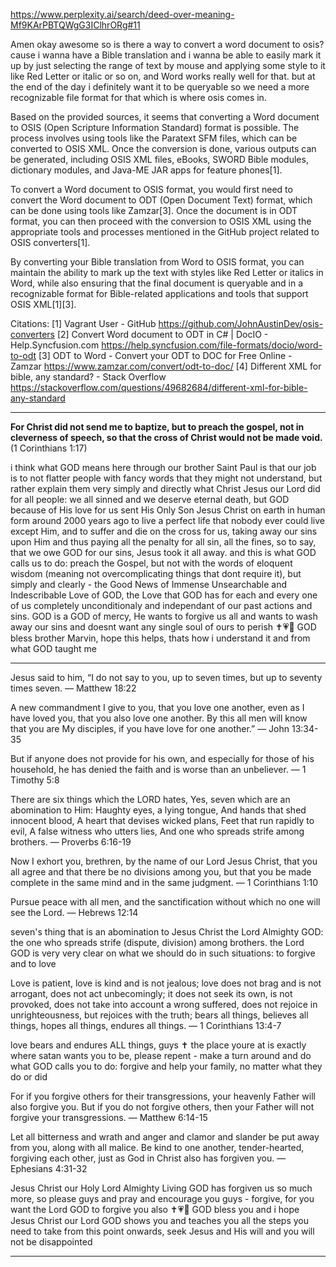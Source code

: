 https://www.perplexity.ai/search/deed-over-meaning-Mf9KArPBTQWgG3IClhrORg#11

Amen okay awesome so is there a way to convert a word document to osis? cause i wanna have a Bible translation and i wanna be able to easily mark it up by just selecting the range of text by mouse and applying some style to it like Red Letter or italic or so on, and Word works really well for that. but at the end of the day i definitely want it to be queryable so we need a more recognizable file format for that which is where osis comes in.

Based on the provided sources, it seems that converting a Word document to OSIS (Open Scripture Information Standard) format is possible. The process involves using tools like the Paratext SFM files, which can be converted to OSIS XML. Once the conversion is done, various outputs can be generated, including OSIS XML files, eBooks, SWORD Bible modules, dictionary modules, and Java-ME JAR apps for feature phones[1].

To convert a Word document to OSIS format, you would first need to convert the Word document to ODT (Open Document Text) format, which can be done using tools like Zamzar[3]. Once the document is in ODT format, you can then proceed with the conversion to OSIS XML using the appropriate tools and processes mentioned in the GitHub project related to OSIS converters[1].

By converting your Bible translation from Word to OSIS format, you can maintain the ability to mark up the text with styles like Red Letter or italics in Word, while also ensuring that the final document is queryable and in a recognizable format for Bible-related applications and tools that support OSIS XML[1][3].

Citations:
[1] Vagrant User - GitHub https://github.com/JohnAustinDev/osis-converters
[2] Convert Word document to ODT in C# | DocIO - Help.Syncfusion.com https://help.syncfusion.com/file-formats/docio/word-to-odt
[3] ODT to Word - Convert your ODT to DOC for Free Online - Zamzar https://www.zamzar.com/convert/odt-to-doc/
[4] Different XML for bible, any standard? - Stack Overflow https://stackoverflow.com/questions/49682684/different-xml-for-bible-any-standard

---

**For Christ did not send me to baptize, but to preach the gospel, not in cleverness of speech, so that the cross of Christ would not be made void.** (1 Corinthians 1:17)

i think what GOD means here through our brother Saint Paul is that our job is to not flatter people with fancy words that they might not understand, but rather explain them very simply and directly what Christ Jesus our Lord did for all people: we all sinned and we deserve eternal death, but GOD because of His love for us sent His Only Son Jesus Christ on earth in human form around 2000 years ago to live a perfect life that nobody ever could live except Him, and to suffer and die on the cross for us, taking away our sins upon Him and thus paying all the penalty for all sin, all the fines, so to say, that we owe GOD for our sins, Jesus took it all away. and this is what GOD calls us to do: preach the Gospel, but not with the words of eloquent wisdom (meaning not overcomplicating things that dont require it), but simply and clearly - the Good News of Immense Unsearchable and Indescribable Love of GOD, the Love that GOD has for each and every one of us completely unconditionaly and independant of our past actions and sins. GOD is a GOD of mercy, He wants to forgive us all and wants to wash away our sins and doesnt want any single soul of ours to perish ✝️💗🙏 GOD bless brother Marvin, hope this helps, thats how i understand it and from what GOD taught me

---

Jesus said to him, “I do not say to you, up to seven times, but up to seventy times seven.
— Matthew 18:22

A new commandment I give to you, that you love one another, even as I have loved you, that you also love one another. By this all men will know that you are My disciples, if you have love for one another.”
— John 13:34-35

But if anyone does not provide for his own, and especially for those of his household, he has denied the faith and is worse than an unbeliever.
— 1 Timothy 5:8

There are six things which the LORD hates,
Yes, seven which are an abomination to Him:
Haughty eyes, a lying tongue,
And hands that shed innocent blood,
A heart that devises wicked plans,
Feet that run rapidly to evil,
A false witness who utters lies,
And one who spreads strife among brothers.
— Proverbs 6:16-19

Now I exhort you, brethren, by the name of our Lord Jesus Christ, that you all agree and that there be no divisions among you, but that you be made complete in the same mind and in the same judgment.
— 1 Corinthians 1:10

Pursue peace with all men, and the sanctification without which no one will see the Lord.
— Hebrews 12:14

seven's thing that is an abomination to Jesus Christ the Lord Almighty GOD: the one who spreads strife (dispute, division) among brothers. the Lord GOD is very very clear on what we should do in such situations: to forgive and to love

Love is patient, love is kind and is not jealous; love does not brag and is not arrogant, does not act unbecomingly; it does not seek its own, is not provoked, does not take into account a wrong suffered, does not rejoice in unrighteousness, but rejoices with the truth; bears all things, believes all things, hopes all things, endures all things.
— 1 Corinthians 13:4-7

love bears and endures ALL things, guys ✝️ the place youre at is exactly where satan wants you to be, please repent - make a turn around and do what GOD calls you to do: forgive and help your family, no matter what they do or did

For if you forgive others for their transgressions, your heavenly Father will also forgive you. But if you do not forgive others, then your Father will not forgive your transgressions.
— Matthew 6:14-15

Let all bitterness and wrath and anger and clamor and slander be put away from you, along with all malice. Be kind to one another, tender-hearted, forgiving each other, just as God in Christ also has forgiven you.
— Ephesians 4:31-32

Jesus Christ our Holy Lord Almighty Living GOD has forgiven us so much more, so please guys and pray and encourage you guys - forgive, for you want the Lord GOD to forgive you also ✝️💗🙏 GOD bless you and i hope Jesus Christ our Lord GOD shows you and teaches you all the steps you need to take from this point onwards, seek Jesus and His will and you will not be disappointed

---

